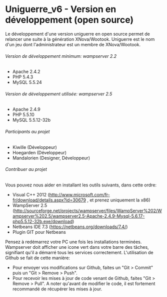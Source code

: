 Uniguerre_v6 - Version en développement (open source)
============


Le développement d'une version uniguerre en open source permet de relancer une suite à la génération XNova/Wootook.
Uniguerre est le nom d'un jeu dont l'administrateur est un membre de XNova/Wootook.



###### Version de développement minimum: wampserver 2.2

- Apache 2.4.2
- PHP 5.4.3
- MySQL 5.5.24

###### Version de développement utilisée: wampserver 2.5

- Apache 2.4.9
- PHP 5.5.10
- MySQL 5.5.12-32b

###### Participants au projet

- Kiwille (Développeur)
- Hoegarden (Développeur)
- Mandalorien (Designer, Développeur)

###### Contribuer au projet

Vous pouvez nous aider en installant les outils suivants, dans cette ordre:
- Visual C++ 2012 (http://www.microsoft.com/fr-fr/download/details.aspx?id=30679 , et prenez uniquement la x86) 
- WampServer 2.5 (http://sourceforge.net/projects/wampserver/files/WampServer%202/Wampserver%202.5/wampserver2.5-Apache-2.4.9-Mysql-5.6.17-php5.5.12-32b.exe/download)
- Netbeans IDE 7.3  (https://netbeans.org/downloads/7.4/)
- Plugin GIT pour Netbeans

Pensez à redémarrez votre PC une fois les installations terminées.
Wampserver doit afficher une icone vert dans votre barre des tâches, signifiant qu'il a démarré tous les services correctement.
L'utilisation de Github se fait de cette manière:
- Pour envoyer vos modifications sur Github, faites un "Git > Commit" puis un "Git > Remove > Push".
- Pour recevoir les mises à jour de code venant de Github, faites "Git > Remove > Pull".
A noter qu'avant de modifier le code, il est fortement recommandé de récupérer les mises à jour.